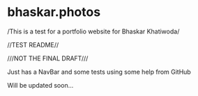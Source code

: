 # bhaskar.photos

/This is a test for a portfolio website for Bhaskar Khatiwoda/

//TEST README//

///NOT THE FINAL DRAFT///

Just has a NavBar and some tests using some help from GitHub

Will be updated soon...
